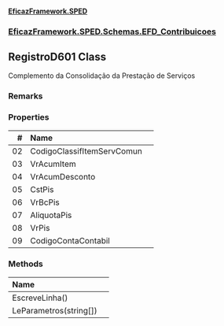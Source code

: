 #### [EficazFramework.SPED](EficazFrameworkSPED.md 'EficazFramework SPED')
### [EficazFramework.SPED.Schemas.EFD_Contribuicoes](EficazFramework.SPED.Schemas.EFD_Contribuicoes.md 'EficazFramework.SPED.Schemas.EFD_Contribuicoes')

## RegistroD601 Class

Complemento da Consolidação da Prestação de Serviços

### Remarks
### Properties

| # | Name | |
| ---: | :--- | :--- |
| 02 | CodigoClassifItemServComun |  |
| 03 | VrAcumItem |  |
| 04 | VrAcumDesconto |  |
| 05 | CstPis |  |
| 06 | VrBcPis |  |
| 07 | AliquotaPis |  |
| 08 | VrPis |  |
| 09 | CodigoContaContabil |  |
### Methods

| Name | |
| :--- | :--- |
| EscreveLinha() |  |
| LeParametros(string[]) |  |
